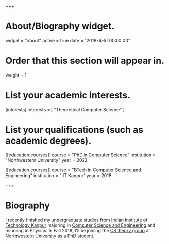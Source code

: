 +++
# About/Biography widget.
widget = "about"
active = true
date = "2018-4-5T00:00:00"

# Order that this section will appear in.
weight = 1

# List your academic interests.
[interests]
  interests = [
    "Theoretical Computer Science"
  ]

# List your qualifications (such as academic degrees).
[[education.courses]]
  course = "PhD in Computer Science"
  institution = "Northwestern University"
  year = 2023
  
[[education.courses]]
  course = "BTech in Computer Science and Engineering"
  institution = "IIT Kanpur"
  year = 2018
 
+++

# Biography

I recently finished my undergraduate studies from [Indian Institute of Technology Kanpur](http://iitk.ac.in) majoring in [Computer Science and Engineering](https://cse.iitk.ac.in) and minoring in Physics. In Fall 2018, I'll be joining the [CS theory group](https://theory.eecs.northwestern.edu) at [Northwestern University](http://www.northwestern.edu) as a PhD student.
